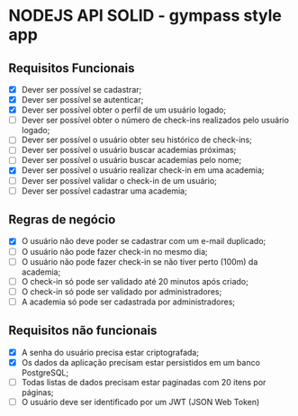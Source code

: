 # NODEJS API SOLID - gympass style app

## Requisitos Funcionais

- [x] Dever ser possível se cadastrar;
- [x] Dever ser possível se autenticar;
- [x] Dever ser possível obter o perfil de um usuário logado;
- [ ] Dever ser possível obter o número de check-ins realizados pelo usuário logado;
- [ ] Dever ser possível o usuário obter seu histórico de check-ins;
- [ ] Dever ser possível o usuário buscar academias próximas;
- [ ] Dever ser possível o usuário buscar academias pelo nome;
- [x] Dever ser possível o usuário realizar check-in em uma academia;
- [ ] Dever ser possível validar o check-in de um usuário;
- [ ] Dever ser possível cadastrar uma academia;

## Regras de negócio

- [x] O usuário não deve poder se cadastrar com um e-mail duplicado;
- [ ] O usuário não pode fazer check-in no mesmo dia;
- [ ] O usuário não pode fazer check-in se não tiver perto (100m) da academia;
- [ ] O check-in só pode ser validado até 20 minutos após criado;
- [ ] O check-in só pode ser validado por administradores;
- [ ] A academia só pode ser cadastrada por administradores;

## Requisitos não funcionais

- [x] A senha do usuário precisa estar criptografada;
- [x] Os dados da aplicação precisam estar persistidos em um banco PostgreSQL;
- [ ] Todas listas de dados precisam estar paginadas com 20 itens por páginas;
- [ ] O usuário deve ser identificado por um JWT (JSON Web Token)